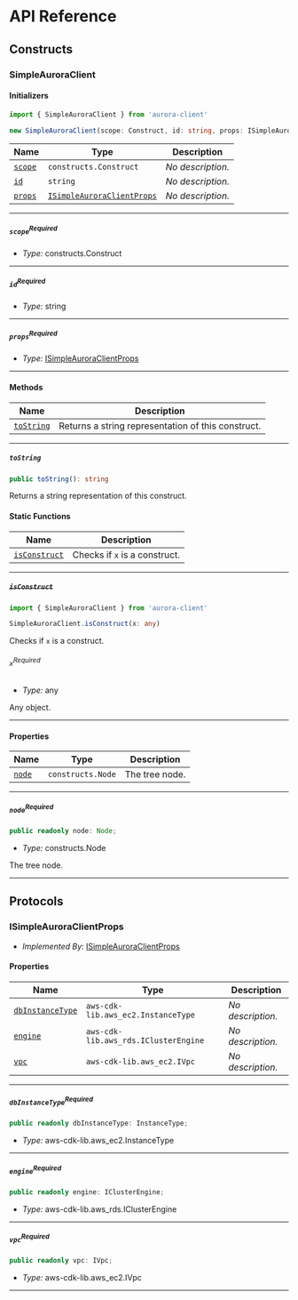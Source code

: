 # API Reference <a name="API Reference" id="api-reference"></a>

## Constructs <a name="Constructs" id="Constructs"></a>

### SimpleAuroraClient <a name="SimpleAuroraClient" id="aurora-client.SimpleAuroraClient"></a>

#### Initializers <a name="Initializers" id="aurora-client.SimpleAuroraClient.Initializer"></a>

```typescript
import { SimpleAuroraClient } from 'aurora-client'

new SimpleAuroraClient(scope: Construct, id: string, props: ISimpleAuroraClientProps)
```

| **Name** | **Type** | **Description** |
| --- | --- | --- |
| <code><a href="#aurora-client.SimpleAuroraClient.Initializer.parameter.scope">scope</a></code> | <code>constructs.Construct</code> | *No description.* |
| <code><a href="#aurora-client.SimpleAuroraClient.Initializer.parameter.id">id</a></code> | <code>string</code> | *No description.* |
| <code><a href="#aurora-client.SimpleAuroraClient.Initializer.parameter.props">props</a></code> | <code><a href="#aurora-client.ISimpleAuroraClientProps">ISimpleAuroraClientProps</a></code> | *No description.* |

---

##### `scope`<sup>Required</sup> <a name="scope" id="aurora-client.SimpleAuroraClient.Initializer.parameter.scope"></a>

- *Type:* constructs.Construct

---

##### `id`<sup>Required</sup> <a name="id" id="aurora-client.SimpleAuroraClient.Initializer.parameter.id"></a>

- *Type:* string

---

##### `props`<sup>Required</sup> <a name="props" id="aurora-client.SimpleAuroraClient.Initializer.parameter.props"></a>

- *Type:* <a href="#aurora-client.ISimpleAuroraClientProps">ISimpleAuroraClientProps</a>

---

#### Methods <a name="Methods" id="Methods"></a>

| **Name** | **Description** |
| --- | --- |
| <code><a href="#aurora-client.SimpleAuroraClient.toString">toString</a></code> | Returns a string representation of this construct. |

---

##### `toString` <a name="toString" id="aurora-client.SimpleAuroraClient.toString"></a>

```typescript
public toString(): string
```

Returns a string representation of this construct.

#### Static Functions <a name="Static Functions" id="Static Functions"></a>

| **Name** | **Description** |
| --- | --- |
| <code><a href="#aurora-client.SimpleAuroraClient.isConstruct">isConstruct</a></code> | Checks if `x` is a construct. |

---

##### ~~`isConstruct`~~ <a name="isConstruct" id="aurora-client.SimpleAuroraClient.isConstruct"></a>

```typescript
import { SimpleAuroraClient } from 'aurora-client'

SimpleAuroraClient.isConstruct(x: any)
```

Checks if `x` is a construct.

###### `x`<sup>Required</sup> <a name="x" id="aurora-client.SimpleAuroraClient.isConstruct.parameter.x"></a>

- *Type:* any

Any object.

---

#### Properties <a name="Properties" id="Properties"></a>

| **Name** | **Type** | **Description** |
| --- | --- | --- |
| <code><a href="#aurora-client.SimpleAuroraClient.property.node">node</a></code> | <code>constructs.Node</code> | The tree node. |

---

##### `node`<sup>Required</sup> <a name="node" id="aurora-client.SimpleAuroraClient.property.node"></a>

```typescript
public readonly node: Node;
```

- *Type:* constructs.Node

The tree node.

---




## Protocols <a name="Protocols" id="Protocols"></a>

### ISimpleAuroraClientProps <a name="ISimpleAuroraClientProps" id="aurora-client.ISimpleAuroraClientProps"></a>

- *Implemented By:* <a href="#aurora-client.ISimpleAuroraClientProps">ISimpleAuroraClientProps</a>


#### Properties <a name="Properties" id="Properties"></a>

| **Name** | **Type** | **Description** |
| --- | --- | --- |
| <code><a href="#aurora-client.ISimpleAuroraClientProps.property.dbInstanceType">dbInstanceType</a></code> | <code>aws-cdk-lib.aws_ec2.InstanceType</code> | *No description.* |
| <code><a href="#aurora-client.ISimpleAuroraClientProps.property.engine">engine</a></code> | <code>aws-cdk-lib.aws_rds.IClusterEngine</code> | *No description.* |
| <code><a href="#aurora-client.ISimpleAuroraClientProps.property.vpc">vpc</a></code> | <code>aws-cdk-lib.aws_ec2.IVpc</code> | *No description.* |

---

##### `dbInstanceType`<sup>Required</sup> <a name="dbInstanceType" id="aurora-client.ISimpleAuroraClientProps.property.dbInstanceType"></a>

```typescript
public readonly dbInstanceType: InstanceType;
```

- *Type:* aws-cdk-lib.aws_ec2.InstanceType

---

##### `engine`<sup>Required</sup> <a name="engine" id="aurora-client.ISimpleAuroraClientProps.property.engine"></a>

```typescript
public readonly engine: IClusterEngine;
```

- *Type:* aws-cdk-lib.aws_rds.IClusterEngine

---

##### `vpc`<sup>Required</sup> <a name="vpc" id="aurora-client.ISimpleAuroraClientProps.property.vpc"></a>

```typescript
public readonly vpc: IVpc;
```

- *Type:* aws-cdk-lib.aws_ec2.IVpc

---

